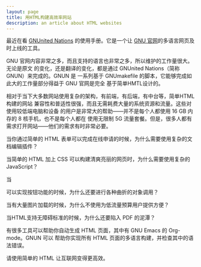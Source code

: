 ```yaml
---
layout: page
title: 用HTML构建高效率网站
description: an article about HTML websites
---
```



最近在看 [GNUnited
Nations](https://www.gnu.org/software/trans-coord/manual/gnun/gnun.html#Introduction)
的使用手册。它是一个让 [GNU 官网](https://www.gnu.com)的多语言网页及时上线的工具。

GNU 官网内容非常之多，而且支持的语言也非常之多，所以维护的工作量很大。无论是原文
的变化，还是翻译的变化，都是通过 GNUnited Nations（简称 GNUN）来完成的。GNUN 是
一系列基于 GNUmakefile 的脚本，它能够完成如此大的工作量部分得益于 GNU 官网是完全
基于简单HMTL设计的。

相对于当下大多数网站使用复杂的架构，有前端，有后端，有中台等，简单HTML构建的网站
兼容性和普适性很强，而且无需耗费大量的系统资源和流量。这些对使用较低端电脑和设备
的用户是非常大的帮助——并不是每个人都使用 16 GB 内存的 8 核手机，也不是每个人都在
使用无限制 5G 流量套餐。但是，很多人都有需求打开网站——他们的需求有时非常必要。

当你通过简单的 HTML 表单可以完成在线申请的时候，为什么需要使用复杂的文档编辑插件？

当简单的 HTML 加上 CSS 可以构建清爽亮丽的网页时，为什么需要使用复杂的 JavaScript？

当<div>可以实现按钮功能的时候，为什么还要进行各种曲折的对象调用？

当有大量图片加载的时候，为什么不使用<alt>为低流量预算用户提供方便？

当HTML支持无障碍标准的时候，为什么还要陷入 PDF 的泥潭？

有很多工具可以帮助你自动生成 HTML 页面，其中有 GNU Emacs 的 Org-mode。GNUN 可以
帮助你实现所有 HTML 页面的多语言构建，并检查其中的语法错误。

请使用简单的 HTML 让互联网变得更高效。
